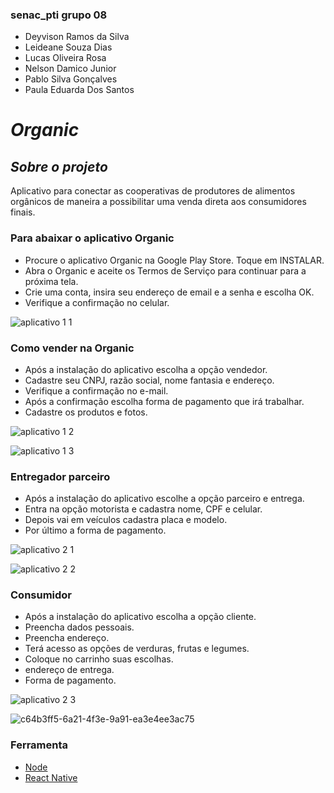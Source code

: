 ### senac_pti grupo 08
+ Deyvison Ramos da Silva
+ Leideane Souza Dias
+ Lucas Oliveira Rosa
+ Nelson Damico Junior
+ Pablo Silva Gonçalves
+ Paula Eduarda Dos Santos
# *Organic*

 ## *Sobre o projeto*

Aplicativo para conectar as cooperativas de produtores de alimentos orgânicos de maneira a possibilitar uma venda direta aos consumidores finais.

### Para abaixar o aplicativo Organic
+ Procure o aplicativo Organic  na Google Play Store. Toque em INSTALAR.
+ Abra o Organic e aceite os Termos de Serviço para continuar para a próxima tela.
+ Crie uma conta, insira seu endereço de email e a senha e escolha OK.
+ Verifique a confirmação no celular.

![aplicativo 1 1](https://github.com/neodamico/senac_pti/assets/143230275/b7e19da7-6f4b-4970-9b5e-aad76da7ca90)



### Como vender na Organic
+ Após a instalação do aplicativo escolha a opção vendedor.
+ Cadastre seu CNPJ, razão social, nome fantasia e endereço.
+ Verifique a confirmação no e-mail.
+ Após a confirmação escolha forma de pagamento que irá trabalhar.
+ Cadastre os produtos e fotos.

 ![aplicativo 1 2](https://github.com/neodamico/senac_pti/assets/143230275/d90a45d8-518d-4e38-a5ce-2688007834e6)

![aplicativo 1 3](https://github.com/neodamico/senac_pti/assets/143230275/88289847-46b1-4f0c-95b2-8af622b4dcfb)

### Entregador parceiro
+ Após a instalação do aplicativo escolhe a opção parceiro e entrega.
+ Entra na opção motorista e cadastra nome, CPF e celular.
+ Depois vai em veículos cadastra placa e modelo.
+ Por último a forma de  pagamento.

![aplicativo 2 1](https://github.com/neodamico/senac_pti/assets/143230275/71b61285-d6bf-4c84-a511-c7152c1f8a52)

![aplicativo 2 2](https://github.com/neodamico/senac_pti/assets/143230275/3c7e14e7-db34-4ec3-92c7-d3002481175d)

  
### Consumidor
+ Após a instalação do aplicativo escolha a opção cliente.
+ Preencha dados pessoais.
+ Preencha endereço.
+ Terá acesso as opções de verduras, frutas e legumes.
+ Coloque no carrinho suas escolhas.
+ endereço de entrega.
+ Forma de pagamento.

![aplicativo 2 3](https://github.com/neodamico/senac_pti/assets/143230275/cbf7d222-ad36-46b6-b3b5-6cec494850ab)

![c64b3ff5-6a21-4f3e-9a91-ea3e4ee3ac75](https://github.com/neodamico/senac_pti/assets/143230275/b9234993-6068-43f6-b7ab-fd5d8636baa2)

### Ferramenta
- [Node](https://nodejs.org/)
- [React Native](https://reactnative.dev/)


 

